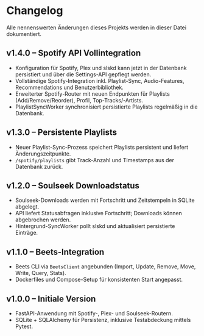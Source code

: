 # Changelog

Alle nennenswerten Änderungen dieses Projekts werden in dieser Datei dokumentiert.

## v1.4.0 – Spotify API Vollintegration
- Konfiguration für Spotify, Plex und slskd kann jetzt in der Datenbank persistiert und über die Settings-API gepflegt werden.
- Vollständige Spotify-Integration inkl. Playlist-Sync, Audio-Features, Recommendations und Benutzerbibliothek.
- Erweiterter Spotify-Router mit neuen Endpunkten für Playlists (Add/Remove/Reorder), Profil, Top-Tracks/-Artists.
- PlaylistSyncWorker synchronisiert persistierte Playlists regelmäßig in die Datenbank.

## v1.3.0 – Persistente Playlists
- Neuer Playlist-Sync-Prozess speichert Playlists persistent und liefert Änderungszeitpunkte.
- `/spotify/playlists` gibt Track-Anzahl und Timestamps aus der Datenbank zurück.

## v1.2.0 – Soulseek Downloadstatus
- Soulseek-Downloads werden mit Fortschritt und Zeitstempeln in SQLite abgelegt.
- API liefert Statusabfragen inklusive Fortschritt; Downloads können abgebrochen werden.
- Hintergrund-SyncWorker pollt slskd und aktualisiert persistierte Einträge.

## v1.1.0 – Beets-Integration
- Beets CLI via `BeetsClient` angebunden (Import, Update, Remove, Move, Write, Query, Stats).
- Dockerfiles und Compose-Setup für konsistenten Start angepasst.

## v1.0.0 – Initiale Version
- FastAPI-Anwendung mit Spotify-, Plex- und Soulseek-Routern.
- SQLite + SQLAlchemy für Persistenz, inklusive Testabdeckung mittels Pytest.
